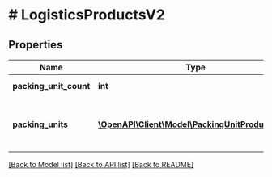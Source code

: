 # # LogisticsProductsV2

## Properties

Name | Type | Description | Notes
------------ | ------------- | ------------- | -------------
**packing_unit_count** | **int** | The number of packing units. | [optional]
**packing_units** | [**\OpenAPI\Client\Model\PackingUnitProductsV2[]**](PackingUnitProductsV2.md) | The measurements of the packing units in g and mm. | [optional]

[[Back to Model list]](../../README.md#models) [[Back to API list]](../../README.md#endpoints) [[Back to README]](../../README.md)
